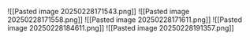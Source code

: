 ![[Pasted image 20250228171543.png]]
![[Pasted image 20250228171558.png]]
![[Pasted image 20250228171611.png]]
![[Pasted image 20250228184611.png]]
![[Pasted image 20250228191357.png]]